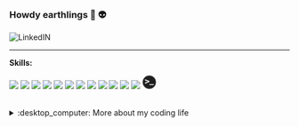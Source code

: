 ### Howdy earthlings :vulcan_salute: :alien:

<a target="_blank" href="https://www.linkedin.com/in/pfsuarez">
  <img align="left" alt="LinkedIN" height="30" src="https://cdn.jsdelivr.net/gh/devicons/devicon/icons/linkedin/linkedin-original.svg" />
</a>
<br />

----

**Skills:**  

<code><img height="25" src="https://cdn.jsdelivr.net/gh/devicons/devicon/icons/html5/html5-original.svg"></code>
<code><img height="25" src="https://cdn.jsdelivr.net/gh/devicons/devicon/icons/css3/css3-original.svg"></code>
<code><img height="25" src="https://cdn.jsdelivr.net/gh/devicons/devicon/icons/javascript/javascript-original.svg"></code>
<code><img height="25" src="https://cdn.jsdelivr.net/gh/devicons/devicon/icons/angularjs/angularjs-original.svg" /></code>
<code><img height="25" src="https://cdn.jsdelivr.net/gh/devicons/devicon/icons/typescript/typescript-original.svg"></code>
<code><img height="25" src="https://cdn.jsdelivr.net/gh/devicons/devicon/icons/csharp/csharp-original.svg"></code>
<code><img height="25" src="https://cdn.jsdelivr.net/gh/devicons/devicon/icons/dotnetcore/dotnetcore-original.svg"></code>
<code><img height="25" src="https://cdn.jsdelivr.net/gh/devicons/devicon/icons/vscode/vscode-original.svg"></code>
<code><img height="25" src="https://cdn.jsdelivr.net/gh/devicons/devicon/icons/azure/azure-original.svg"></code>
<code><img height="25" src="https://cdn.jsdelivr.net/gh/devicons/devicon/icons/docker/docker-original.svg"></code>
<code><img height="25" src="https://cdn.jsdelivr.net/gh/devicons/devicon/icons/kubernetes/kubernetes-plain.svg"></code>
<code><img height="25" src="https://cdn.jsdelivr.net/gh/devicons/devicon/icons/git/git-original.svg"></code>
<code><img height="25" src="https://raw.githubusercontent.com/github/explore/80688e429a7d4ef2fca1e82350fe8e3517d3494d/topics/terminal/terminal.png"></code>

<br />

<details>
  <summary> :desktop_computer: More about my coding life</summary>
  <p>
    
  [![Github Stats](https://github-readme-stats.vercel.app/api?username=pfsuarez&show_icons=true)](https://github.com/pfsuarez/)
    
  [![Top Langs](https://github-readme-stats.vercel.app/api/top-langs/?username=pfsuarez&layout=compact&langs_count=12)](https://github.com/pfsuarez/)
  
  </p>
</details>


<!--
**pfsuarez/pfsuarez** is a ✨ _special_ ✨ repository because its `README.md` (this file) appears on your GitHub profile.
Here are some ideas to get you started:
- 🔭 I’m currently working on ...
- 🌱 I’m currently learning ...
- 👯 I’m looking to collaborate on ...
- 🤔 I’m looking for help with ...
- 💬 Ask me about ...
- 📫 How to reach me: ...
- 😄 Pronouns: ...
- ⚡ Fun fact: ...
-->
